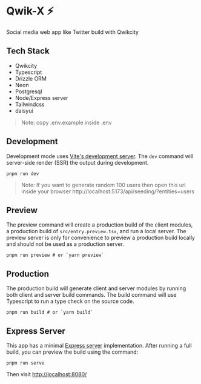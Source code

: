 # Qwik-X ⚡️

Social media web app like Twitter build with Qwikcity

## Tech Stack

- Qwikcity
- Typescript
- Drizzle ORM
- Neon
- Postgresql
- Node/Express server
- Tailwindcss
- daisyui

> Note: copy .env.example inside .env

## Development

Development mode uses [Vite's development server](https://vitejs.dev/). The `dev` command will server-side render (SSR) the output during development.

```shell
pnpm run dev
```

> Note: If you want to generate random 100 users then open this url inside your browser
> http://localhost:5173/api/seeding/?entities=users

## Preview

The preview command will create a production build of the client modules, a production build of `src/entry.preview.tsx`, and run a local server. The preview server is only for convenience to preview a production build locally and should not be used as a production server.

```shell
pnpm run preview # or `yarn preview`
```

## Production

The production build will generate client and server modules by running both client and server build commands. The build command will use Typescript to run a type check on the source code.

```shell
pnpm run build # or `yarn build`
```

## Express Server

This app has a minimal [Express server](https://expressjs.com/) implementation. After running a full build, you can preview the build using the command:

```shell
pnpm run serve
```

Then visit [http://localhost:8080/](http://localhost:8080/)
